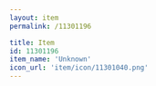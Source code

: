 ```yaml
---
layout: item
permalink: /11301196

title: Item
id: 11301196
item_name: 'Unknown'
icon_url: 'item/icon/11301040.png'
---
```

